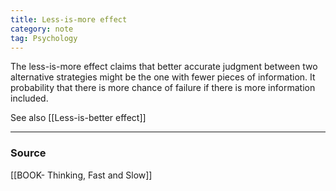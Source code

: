 ```yaml
---
title: Less-is-more effect
category: note
tag: Psychology 
---
```


The less-is-more effect claims that better accurate judgment between two alternative strategies might be the one with fewer pieces of information. It probability that there is more chance of failure if there is more information included. 

See also [[Less-is-better effect]]

--- 
### Source
[[BOOK- Thinking, Fast and Slow]]